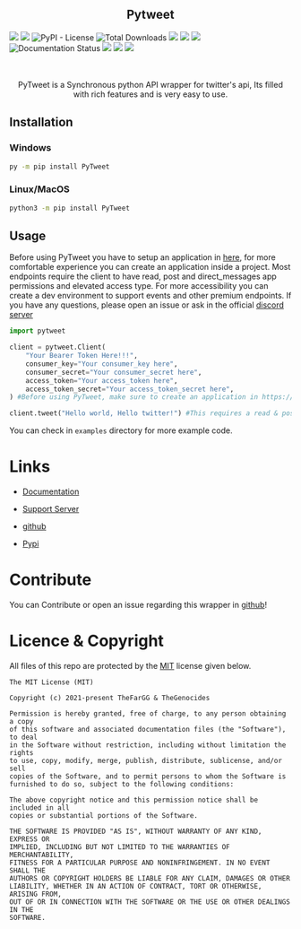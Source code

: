 <h2 align="center">Pytweet</h2>
<div>
<img src="https://img.shields.io/pypi/v/PyTweet?logo=pypi&style=plastic">  

<img src="https://img.shields.io/badge/code%20style-black-000000.svg">  

<img alt="PyPI - License" src="https://img.shields.io/pypi/l/PyTweet">

<img alt="Total Downloads" src="https://pepy.tech/badge/pytweet">

<img src="https://img.shields.io/github/commit-activity/m/PyTweet/PyTweet?color=turquoise&logo=github&logoColor=black">


<img src="https://img.shields.io/github/issues-pr/PyTweet/PyTweet?color=yellow&label=Pull%20Requests&logo=github&logoColor=black">


<img src="https://img.shields.io/discord/858312394236624957?color=blue&label=PyTweet&logo=discord">


<img src='https://readthedocs.org/projects/py-tweet/badge/?version=latest' alt='Documentation Status' />


<img src="https://img.shields.io/endpoint?url=https%3A%2F%2Ftwbadges.glitch.me%2Fbadges%2Fstandard">


<img src="https://img.shields.io/endpoint?url=https%3A%2F%2Ftwbadges.glitch.me%2Fbadges%2Fpremium">


<img src="https://img.shields.io/endpoint?url=https%3A%2F%2Ftwbadges.glitch.me%2Fbadges%2Fv2">

</div>
<br>
<br>
<p align="center">PyTweet is a Synchronous python API wrapper for twitter's api, Its filled with rich features and is very easy to use.</p>

## Installation

### Windows

```bash
py -m pip install PyTweet
```

### Linux/MacOS

```bash
python3 -m pip install PyTweet
```

## Usage

Before using PyTweet you have to setup an application in [here](https://apps.twitter.com), for more comfortable experience you can create an application inside a project. Most endpoints require the client to have read, post and direct_messages app permissions and elevated access type. For more accessibility you can create a dev environment to support events and other premium endpoints. If you have any questions, please open an issue or ask in the official [discord server](https://discord.gg/nxZCE9EbVr)

```py
import pytweet

client = pytweet.Client(
    "Your Bearer Token Here!!!", 
    consumer_key="Your consumer_key here", 
    consumer_secret="Your consumer_secret here", 
    access_token="Your access_token here", 
    access_token_secret="Your access_token_secret here",
) #Before using PyTweet, make sure to create an application in https://apps.twitter.com.

client.tweet("Hello world, Hello twitter!") #This requires a read & post app permissions also elevated access type.
```

You can check in `examples` directory for more example code.

# Links

- [Documentation](https://py-tweet.readthedocs.io/en/latest/)

- [Support Server](https://discord.gg/XHBhg6A4jJ)

- [github](https://github.com/PyTweet/PyTweet)

- [Pypi](https://pypi.org/project/PyTweet)

# Contribute

You can Contribute or open an issue regarding this wrapper in [github](https://github.com/PyTweet/PyTweet)!

# Licence & Copyright

All files of this repo are protected by the [MIT](https://opensource.org/licenses/MIT) license given below.

```
The MIT License (MIT)

Copyright (c) 2021-present TheFarGG & TheGenocides

Permission is hereby granted, free of charge, to any person obtaining a copy
of this software and associated documentation files (the "Software"), to deal
in the Software without restriction, including without limitation the rights
to use, copy, modify, merge, publish, distribute, sublicense, and/or sell
copies of the Software, and to permit persons to whom the Software is
furnished to do so, subject to the following conditions:

The above copyright notice and this permission notice shall be included in all
copies or substantial portions of the Software.

THE SOFTWARE IS PROVIDED "AS IS", WITHOUT WARRANTY OF ANY KIND, EXPRESS OR
IMPLIED, INCLUDING BUT NOT LIMITED TO THE WARRANTIES OF MERCHANTABILITY,
FITNESS FOR A PARTICULAR PURPOSE AND NONINFRINGEMENT. IN NO EVENT SHALL THE
AUTHORS OR COPYRIGHT HOLDERS BE LIABLE FOR ANY CLAIM, DAMAGES OR OTHER
LIABILITY, WHETHER IN AN ACTION OF CONTRACT, TORT OR OTHERWISE, ARISING FROM,
OUT OF OR IN CONNECTION WITH THE SOFTWARE OR THE USE OR OTHER DEALINGS IN THE
SOFTWARE.
```
